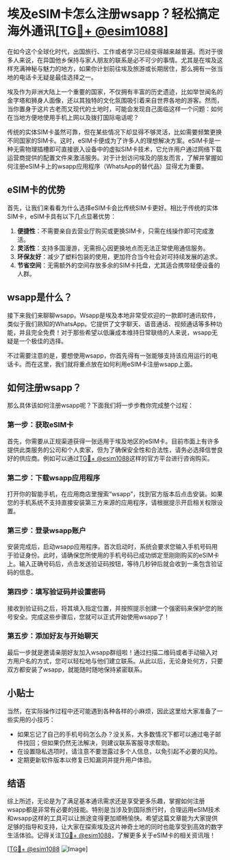 # 埃及eSIM卡怎么注册wsapp？轻松搞定海外通讯[[TG💪+ @esim1088](https://t.me/s/esim1088)]

在如今这个全球化时代，出国旅行、工作或者学习已经变得越来越普遍。而对于很多人来说，在异国他乡保持与家人朋友的联系是必不可少的事情。尤其是在埃及这样充满神秘与魅力的地方，如果你计划前往埃及旅游或长期居住，那么拥有一张当地的电话卡无疑是最佳选择之一。

埃及作为非洲大陆上一个重要的国家，不仅拥有丰富的历史遗迹，比如举世闻名的金字塔和狮身人面像，还以其独特的文化氛围吸引着来自世界各地的游客。然而，当你置身于这片古老而又现代的土地时，可能会发现自己面临这样一个问题：如何在当地方便地使用手机上网以及拨打国际电话呢？

传统的实体SIM卡虽然可靠，但在某些情况下却显得不够灵活，比如需要频繁更换不同国家的SIM卡。这时，eSIM卡便成为了许多人的理想解决方案。eSIM卡是一种无需物理插槽即可直接嵌入设备中的虚拟SIM卡技术，它允许用户通过网络下载运营商提供的配置文件来激活服务。对于计划访问埃及的朋友而言，了解并掌握如何注册eSIM卡上的wsapp应用程序（WhatsApp的替代品）显得尤为重要。

## eSIM卡的优势

首先，让我们来看看为什么选择eSIM卡会比传统SIM卡更好。相比于传统的实体SIM卡，eSIM卡具有以下几点显著优势：

1. **便捷性**：不需要亲自去营业厅购买或更换SIM卡，只需在线操作即可完成激活。
2. **灵活性**：支持多国漫游，无需担心因更换地点而无法正常使用通信服务。
3. **环保友好**：减少了塑料包装的使用，更加符合当今社会对可持续发展的追求。
4. **节省空间**：无需额外的空间存放多余的SIM卡托盘，尤其适合携带轻便设备的人群。

## wsapp是什么？

接下来我们来聊聊wsapp。Wsapp是埃及本地非常受欢迎的一款即时通讯软件，类似于我们熟知的WhatsApp。它提供了文字聊天、语音通话、视频通话等多种功能，并且完全免费！对于那些希望以低廉成本维持日常联络的人来说，wsapp无疑是一个极佳的选择。

不过需要注意的是，要想使用wsapp，你首先得有一张能够支持该应用运行的电话卡。而在这里，我们就将重点放在如何利用eSIM卡注册wsapp上面。

## 如何注册wsapp？

那么具体该如何注册wsapp呢？下面我们将一步步教你完成整个过程：

### 第一步：获取eSIM卡

首先，你需要从正规渠道获得一张适用于埃及地区的eSIM卡。目前市面上有许多提供此类服务的公司和个人卖家，但为了确保安全性和合法性，请务必选择信誉良好的供应商。例如可以通过[TG💪+ @esim1088](https://t.me/s/esim1088)这样的官方平台进行咨询购买。

### 第二步：下载wsapp应用程序

打开你的智能手机，在应用商店里搜索“wsapp”，找到官方版本后点击安装。如果您的手机系统不支持直接安装第三方来源的应用程序，请根据提示开启相关权限设置。

### 第三步：登录wsapp账户

安装完成后，启动wsapp应用程序。首次启动时，系统会要求您输入手机号码用于验证身份。此时，请确保您所使用的手机号码已成功绑定至刚刚购买的eSIM卡上。输入正确号码后，点击发送验证码按钮，等待几秒钟后就会收到一条包含验证码的信息。

### 第四步：填写验证码并设置密码

接收到验证码之后，将其填入指定位置，并按照提示创建一个强密码来保护您的账号安全。完成这些步骤后，您就可以正式开始使用wsapp了！

### 第五步：添加好友与开始聊天

最后一步就是邀请亲朋好友加入wsapp群组啦！通过扫描二维码或者手动输入对方用户名的方式，您可以轻松地与他们建立联系。从此以后，无论身处何方，只要双方都安装了wsapp，就能随时随地保持紧密联系。

## 小贴士

当然，在实际操作过程中还可能遇到各种各样的小麻烦，因此这里给大家准备了一些实用的小技巧：

- 如果忘记了自己的手机号码怎么办？没关系，大多数情况下都可以通过电子邮件找回；但如果仍然无法解决，则建议联系客服寻求帮助。
- 在设置隐私选项时，请注意不要泄露过多个人信息，以免引起不必要的风险。
- 定期更新软件版本以修复已知漏洞并提升用户体验。

## 结语

综上所述，无论是为了满足基本通讯需求还是享受更多乐趣，掌握如何注册wsapp都是非常有必要的技能。特别是当涉及到国际旅行时，合理运用eSIM技术和wsapp这样的工具可以让旅途变得更加顺畅愉快。希望这篇文章能为大家提供足够的指导和支持，让大家在探索埃及这片神奇土地的同时也能享受到高效的数字生活体验。记得关注[TG💪+ @esim1088](https://t.me/s/esim1088)，了解更多关于eSIM卡的相关资讯哦！

[[TG💪+ @esim1088](https://t.me/s/esim1088) ![Image](https://i.postimg.cc/4NQfJmqS/Snipaste-2025-05-13-00-14-12.png)]